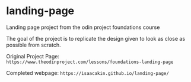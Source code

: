 # landing-page

Landing page project from the odin project foundations course

The goal of the project is to replicate the design given to look as close as possible from scratch.

Original Project Page: `https://www.theodinproject.com/lessons/foundations-landing-page`

Completed webpage: `https://isaacakin.github.io/landing-page/`
